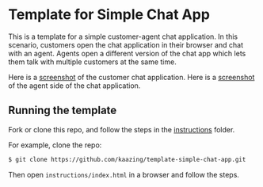 # Template for Simple Chat App

This is a template for a simple customer-agent chat application. In this scenario, customers open the chat application in their browser and chat with an agent. Agents open a different version of the chat app which lets them talk with multiple customers at the same time.

Here is a [screenshot](instructions/resources/images/customer1.png) of the customer chat application. Here is a [screenshot](instructions/resources/images/agent1.png) of the agent side of the chat application.


## Running the template

Fork or clone this repo, and follow the steps in the [instructions](instructions) folder.

For example, clone the repo:

``` bash
$ git clone https://github.com/kaazing/template-simple-chat-app.git
```

Then open `instructions/index.html` in a browser and follow the steps.
